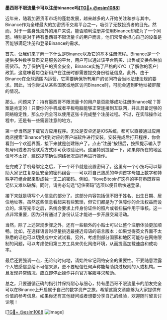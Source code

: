 **墨西哥不限流量卡可以注册binance吗[[TG💪+ @esim1088](https://t.me/s/esim1088)]**

近年来，随着加密货币市场的蓬勃发展，越来越多的人开始关注和参与其中。Binance作为全球最大的加密货币交易平台之一，吸引了无数投资者的目光。然而，对于一些身处海外的用户来说，能否顺利注册并使用Binance却成为了一个问题。特别是对于持有墨西哥不限流量卡的用户而言，他们常常会担心自己的设备是否能够满足注册和登录Binance的需求。

首先，让我们来了解一下什么是Binance以及它的基本注册流程。Binance是一个提供多种数字货币交易服务的平台，用户可以通过该平台购买、出售或交换各种加密货币。为了保护用户的资金安全，Binance实施了严格的KYC（了解你的客户）政策，这意味着每位新用户在注册时都需要提交身份验证信息。此外，由于Binance在全球范围内运营，它需要确保所有用户的访问符合当地法律法规的要求。因此，当你尝试从某些国家或地区访问Binance时，可能会遇到IP地址被屏蔽的情况。

那么，问题来了：持有墨西哥不限流量卡的用户是否能够成功注册Binance呢？答案是肯定的！只要你的手机或者平板电脑能够正常连接到互联网，并且具备足够的网络稳定性，那么你完全可以使用这张卡完成整个注册过程。不过，在实际操作过程中，还是有一些需要注意的地方。

第一步当然是下载官方应用程序。无论是安卓还是iOS系统，都可以直接通过应用商店搜索“Binance”找到对应的客户端软件进行安装。安装完成后打开程序，你会看到一个欢迎界面，接下来就是创建账户了。点击“注册”按钮后，按照提示输入手机号码或者其他联系方式即可获取验证码。这里特别提醒一下，如果你所在的地区信号不太好，建议提前确认网络状况良好再进行操作。

在完成了手机号绑定之后，下一个环节就是设置密码了。这里有一个小技巧可以帮助大家记住复杂且安全的密码组合——可以将自己熟悉的单词首字母加上数字和特殊字符组合起来形成独一无二的密码。例如，“IloveBitcoin!”这样的字符串既容易记忆又难以破解。同时，请务必勾选“记住密码”选项以便日后快速登录。

接下来就是填写个人信息的部分了。这部分内容包括但不限于姓名、出生日期、居住地址等。虽然这些信息看起来有些繁琐，但它们都是为了保障你的合法权益而设立的。填写完毕之后，系统会要求上传身份证件的照片或者扫描件用于审核。这一点非常重要，因为只有通过了身份认证才能进一步开展交易活动。

当然，除了上述常规步骤之外，还有一些额外的小贴士可以让整个注册体验更加顺畅。比如，在选择语言时尽量挑选最接近母语的语言版本；如果觉得英文界面不太熟悉的话也可以切换成中文试试看。另外，考虑到部分国家和地区可能存在网络限制的问题，可以考虑使用第三方工具来优化网络环境，从而提高加载速度和成功率。

最后还要强调一点，无论何时何地，请始终牢记网络安全的重要性。不要随意泄露个人敏感信息给不可信来源，更不要轻信任何声称能帮助绕过规则的人或机构。一旦发现异常情况，应立即停止操作并向官方客服寻求帮助。

总之，只要遵循正确的指引并保持耐心与细心，持有墨西哥不限流量卡的朋友完全可以在Binance上开启属于自己的数字资产之旅。希望这篇文章能够为大家提供有价值的参考信息。如果你还有其他疑问或者想要分享自己的经验，欢迎随时留言讨论哦！

[[TG💪+ @esim1088](https://t.me/s/esim1088) ![Image](https://i.postimg.cc/4NQfJmqS/Snipaste-2025-05-13-00-14-12.png)]